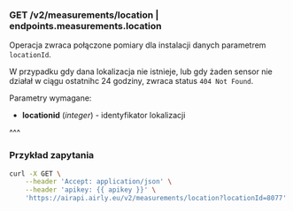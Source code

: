 ### GET /v2/measurements/location | endpoints.measurements.location

Operacja zwraca połączone pomiary dla instalacji danych parametrem `locationId`.

W przypadku gdy dana lokalizacja nie istnieje, lub gdy żaden sensor nie działał w ciągu ostatnihc 24 godziny, zwraca status `404 Not Found`.

Parametry wymagane:
- **locationid** (_integer_) - identyfikator lokalizacji

^^^

### Przykład zapytania

```bash
curl -X GET \
    --header 'Accept: application/json' \
    --header 'apikey: {{ apikey }}' \
    'https://airapi.airly.eu/v2/measurements/location?locationId=8077'
```
